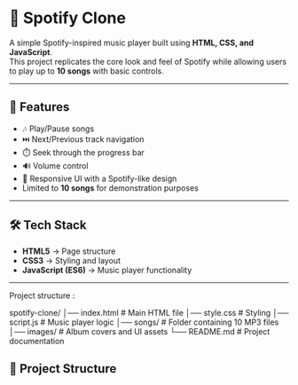 # 🎵 Spotify Clone

A simple Spotify-inspired music player built using **HTML, CSS, and JavaScript**.  
This project replicates the core look and feel of Spotify while allowing users to play up to **10 songs** with basic controls.

---

## 🚀 Features

- 🎶 Play/Pause songs  
- ⏭️ Next/Previous track navigation  
- ⏱️ Seek through the progress bar  
- 🔊 Volume control  
- 🎨 Responsive UI with a Spotify-like design  
- Limited to **10 songs** for demonstration purposes  

---

## 🛠️ Tech Stack

- **HTML5** → Page structure  
- **CSS3** → Styling and layout  
- **JavaScript (ES6)** → Music player functionality  

---

Project structure :

spotify-clone/
│── index.html # Main HTML file
│── style.css # Styling
│── script.js # Music player logic
│── songs/ # Folder containing 10 MP3 files
│── images/ # Album covers and UI assets
└── README.md # Project documentation

## 📂 Project Structure

